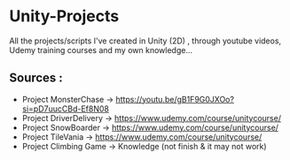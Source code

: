 # Unity-Projects
All the projects/scripts I've created in Unity (2D) , through youtube videos, Udemy training courses and my own knowledge...

## Sources : 
  - Project MonsterChase -> https://youtu.be/gB1F9G0JXOo?si=pD7uucCBd-Ef8N08
  - Project DriverDelivery -> https://www.udemy.com/course/unitycourse/
  - Project SnowBoarder -> https://www.udemy.com/course/unitycourse/
  - Project TileVania -> https://www.udemy.com/course/unitycourse/
  - Project Climbing Game -> Knowledge (not finish & it may not work)
